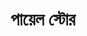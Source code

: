---
title: "পায়েল স্টোর"
url: /dhaka-chittagong-highway-chauddagram-chittagong-division/paayyel-sttor/
shop: Milch
---